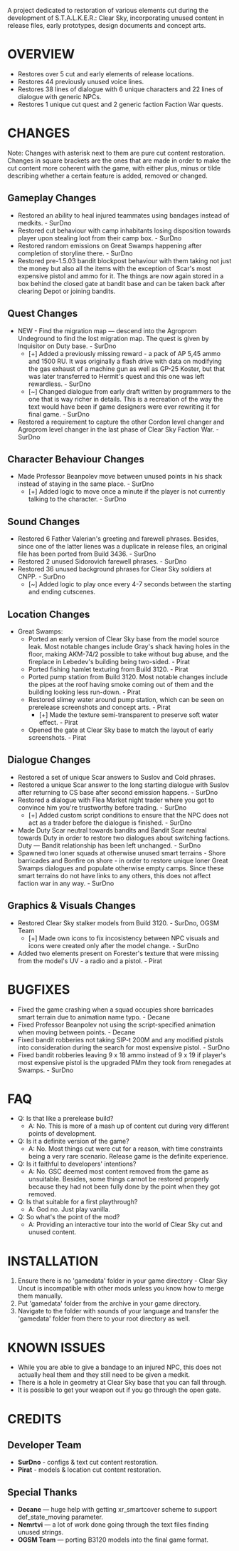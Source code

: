 A project dedicated to restoration of various elements cut during the development of S.T.A.L.K.E.R.: Clear Sky, incorporating unused content in release files, early prototypes, design documents and concept arts.

# OVERVIEW
* Restores over 5 cut and early elements of release locations.
* Restores 44 previously unused voice lines.
* Restores 38 lines of dialogue with 6 unique characters and 22 lines of dialogue with generic NPCs.
* Restores 1 unique cut quest and 2 generic faction Faction War quests.

# CHANGES
Note: Changes with asterisk next to them are pure cut content restoration. Changes in square brackets are the ones that are made in order to make the cut content more coherent with the game, with either plus, minus or tilde describing whether a certain feature is added, removed or changed.

## Gameplay Changes
* Restored an ability to heal injured teammates using bandages instead of medkits. - SurDno
* Restored cut behaviour with camp inhabitants losing disposition towards player upon stealing loot from their camp box. - SurDno
* Restored random emissions on Great Swamps happening after completion of storyline there. - SurDno
* Restored pre-1.5.03 bandit blockpost behaviour with them taking not just the money but also all the items with the exception of Scar's most expensive pistol and ammo for it. The things are now again stored in a box behind the closed gate at bandit base and can be taken back after clearing Depot or joining bandits.
  
## Quest Changes
* NEW - Find the migration map — descend into the Agroprom Undeground to find the lost migration map. The quest is given by Inquisitor on Duty base. - SurDno
  - [+] Added a previously missing reward - a pack of AP 5,45 ammo and 1500 RU. It was originally a flash drive with data on modifying the gas exhaust of a machine gun as well as GP-25 Koster, but that was later transferred to Hermit's quest and this one was left rewardless. - SurDno
  - [~] Changed dialogue from early draft written by programmers to the one that is way richer in details. This is a recreation of the way the text would have been if game designers were ever rewriting it for final game. - SurDno
* Restored a requirement to capture the other Cordon level changer and Agroprom level changer in the last phase of Clear Sky Faction War. - SurDno

## Character Behaviour Changes
* Made Professor Beanpolev move between unused points in his shack instead of staying in the same place. - SurDno
  - [+] Added logic to move once a minute if the player is not currently talking to the character. - SurDno

## Sound Changes
* Restored 6 Father Valerian's greeting and farewell phrases. Besides, since one of the latter lienes was a duplicate in release files, an original file has been ported from Build 3436. - SurDno
* Restored 2 unused Sidorovich farewell phrases. - SurDno
* Restored 36 unused background phrases for Clear Sky soldiers at CNPP. - SurDno
  - [~] Added logic to play once every 4-7 seconds between the starting and ending cutscenes.

## Location Changes
* Great Swamps:
  - Ported an early version of Clear Sky base from the model source leak. Most notable changes include Gray's shack having holes in the floor, making AKM-74/2 possible to take without bug abuse, and the fireplace in Lebedev's building being two-sided. - Pirat
  - Ported fishing hamlet texturing from Build 3120. - Pirat
  - Ported pump station from Build 3120. Most notable changes include the pipes at the roof having smoke coming out of them and the building looking less run-down. - Pirat
  - Restored slimey water around pump station, which can be seen on prerelease screenshots and concept arts. - Pirat
    - [+] Made the texture semi-transparent to preserve soft water effect. - Pirat
  - Opened the gate at Clear Sky base to match the layout of early screenshots. - Pirat

## Dialogue Changes
* Restored a set of unique Scar answers to Suslov and Cold phrases.
* Restored a unique Scar answer to the long starting dialogue with Suslov after returning to CS base after second emission happens. - SurDno
* Restored a dialogue with Flea Market night trader where you got to convince him you're trustworthy before trading. - SurDno
  - [+] Added custom script conditions to ensure that the NPC does not act as a trader before the dialogue is finished. - SurDno
* Made Duty Scar neutral towards bandits and Bandit Scar neutral towards Duty in order to restore two dialogues about switching factions. Duty — Bandit relationship has been left unchanged. - SurDno
* Spawned two loner squads at otherwise unused smart terrains - Shore barricades and Bonfire on shore - in order to restore unique loner Great Swamps dialogues and populate otherwise empty camps. Since these smart terrains do not have links to any others, this does not affect faction war in any way. - SurDno

## Graphics & Visuals Changes
* Restored Clear Sky stalker models from Build 3120. - SurDno, OGSM Team
  - [+] Made own icons to fix incosistency between NPC visuals and icons were created only after the model change. - SurDno
* Added two elements present on Forester's texture that were missing from the model's UV - a radio and a pistol. - Pirat

# BUGFIXES
* Fixed the game crashing when a squad occupies shore barricades smart terrain due to animation name typo. - Decane
* Fixed Professor Beanpolev not using the script-specified animation when moving between points. - Decane
* Fixed bandit robberies not taking SIP-t 200M and any modified pistols into consideration during the search for most expensive pistol. - SurDno
* Fixed bandit robberies leaving 9 x 18 ammo instead of 9 x 19 if player's most expensive pistol is the upgraded PMm they took from renegades at Swamps. - SurDno

# FAQ
* Q: Is that like a prerelease build?
  - A: No. This is more of a mash up of content cut during very different points of development.
* Q: Is it a definite version of the game?
  - A: No. Most things cut were cut for a reason, with time constraints being a very rare scenario. Release game is the definite experience.
* Q: Is it faithful to developers' intentions? 
  - A: No. GSC deemed most content removed from the game as unsuitable. Besides, some things cannot be restored properly because they had not been fully done by the point when they got removed.
* Q: Is that suitable for a first playthrough?
  - A: God no. Just play vanilla.
* Q: So what's the point of the mod?
  - A: Providing an interactive tour into the world of Clear Sky cut and unused content. 

# INSTALLATION
1. Ensure there is no 'gamedata' folder in your game directory - Clear Sky Uncut is incompatible with other mods unless you know how to merge them manually.
2. Put 'gamedata' folder from the archive in your game directory.
3. Navigate to the folder with sounds of your language and transfer the 'gamedata' folder from there to your root directory as well.

# KNOWN ISSUES
* While you are able to give a bandage to an injured NPC, this does not actually heal them and they still need to be given a medkit.
* There is a hole in geometry at Clear Sky base that you can fall through.
* It is possible to get your weapon out if you go through the open gate.

# CREDITS
## Developer Team
* **SurDno** - configs & text cut content restoration.
* **Pirat** - models & location cut content restoration.

## Special Thanks
* **Decane** — huge help with getting xr_smartcover scheme to support def_state_moving parameter.
* **Nemrtvi** — a lot of work done going through the text files finding unused strings.
* **OGSM Team** — porting B3120 models into the final game format.